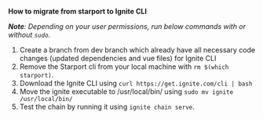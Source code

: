 **How to migrate from starport to Ignite CLI**

***Note**: Depending on your user permissions, run below commands with or without `sudo`.*

1. Create a branch from dev branch which already have all necessary code changes (updated dependencies and vue files) for Ignite CLI 
2. Remove the Starport cli from your local machine with `rm $(which starport)`. 
3. Download the Ignite CLI using `curl https://get.ignite.com/cli | bash`
4. Move the ignite executable to /usr/local/bin/ using `sudo mv ignite /usr/local/bin/`
5. Test the chain by running it using `ignite chain serve`.